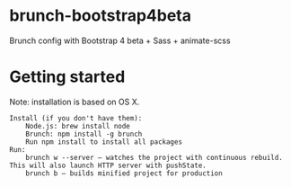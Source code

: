 # brunch-bootstrap4beta

Brunch config with Bootstrap 4 beta + Sass + animate-scss

# Getting started

Note: installation is based on OS X.

    Install (if you don't have them):
        Node.js: brew install node
        Brunch: npm install -g brunch
        Run npm install to install all packages
    Run:
        brunch w --server — watches the project with continuous rebuild. This will also launch HTTP server with pushState.
        brunch b — builds minified project for production
 
